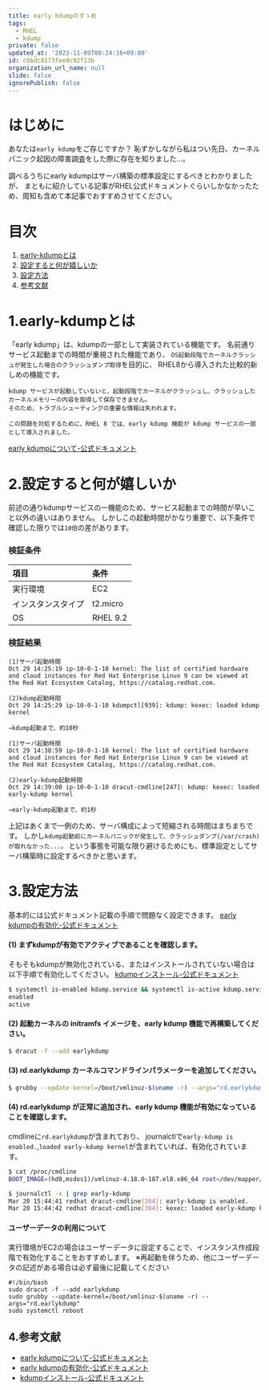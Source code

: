 ```yaml
---
title: early kdumpのすゝめ
tags:
  - RHEL
  - kdump
private: false
updated_at: '2023-11-09T00:24:16+09:00'
id: c66dc8173fee4c92f13b
organization_url_name: null
slide: false
ignorePublish: false
---
```


# はじめに
<!-- 発端や概要を記載 -->
あなたは`early kdump`をご存じですか？
恥ずかしながら私はつい先日、カーネルパニック起因の障害調査をした際に存在を知りました...。

調べるうちにearly kdumpはサーバ構築の標準設定にするべきとわかりましたが、
まともに紹介している記事がRHEL公式ドキュメントぐらいしかなかったため、周知も含めて本記事でおすすめさせてください。

# 目次
<!-- タイトルとアンカー名を編集 -->
1. [early-kdumpとは](#1early-kdumpとは)
2. [設定すると何が嬉しいか](#2設定すると何が嬉しいか)
3. [設定方法](#3設定方法)
4. [参考文献](#4参考文献)

<!-- 各チャプター -->
<a id="#Chapter1"></a>

# 1.early-kdumpとは
「early kdump」は、kdumpの一部として実装されている機能です。
名前通りサービス起動までの時間が重視された機能であり、
`OS起動段階でカーネルクラッシュが発生した場合のクラッシュダンプ取得`を目的に、
RHEL8から導入された比較的新しめの機能です。

```text:early kdumpについて
kdump サービスが起動していないと、起動段階でカーネルがクラッシュし、クラッシュしたカーネルメモリーの内容を取得して保存できません。
そのため、トラブルシューティングの重要な情報は失われます。

この問題を対処するために、RHEL 8 では、early kdump 機能が kdump サービスの一部として導入されました。
```

[early kdumpについて-公式ドキュメント](https://access.redhat.com/documentation/ja-jp/red_hat_enterprise_linux/8/html/managing_monitoring_and_updating_the_kernel/using-early-kdump-to-capture-boot-time-crashes_managing-monitoring-and-updating-the-kernel#doc-wrapper)

<a id="#Chapter2"></a>

# 2.設定すると何が嬉しいか
前述の通りkdumpサービスの一機能のため、サービス起動までの時間が早いこと以外の違いはありません。
しかしこの起動時間がかなり重要で、以下条件で確認した限りでは`10倍`の差があります。

### 検証条件
| 項目               | 条件     |
|:-------------------|:---------|
| 実行環境           | EC2      |
| インスタンスタイプ | t2.micro |
| OS                | RHEL 9.2 |

### 検証結果
```text:kdumpの場合
(1)サーバ起動時間
Oct 29 14:25:19 ip-10-0-1-10 kernel: The list of certified hardware and cloud instances for Red Hat Enterprise Linux 9 can be viewed at the Red Hat Ecosystem Catalog, https://catalog.redhat.com.

(2)kdump起動時間
Oct 29 14:25:29 ip-10-0-1-10 kdumpctl[939]: kdump: kexec: loaded kdump kernel

⇒kdump起動まで、約10秒
```

```text:early kdumpの場合
(1)サーバ起動時間
Oct 29 14:38:59 ip-10-0-1-10 kernel: The list of certified hardware and cloud instances for Red Hat Enterprise Linux 9 can be viewed at the Red Hat Ecosystem Catalog, https://catalog.redhat.com.

(2)early-kdump起動時間
Oct 29 14:39:00 ip-10-0-1-10 dracut-cmdline[247]: kdump: kexec: loaded early-kdump kernel

⇒early-kdump起動まで、約1秒
```

上記はあくまで一例のため、サーバ構成によって短縮される時間はまちまちです。
しかし`kdump起動前にカーネルパニックが発生して、クラッシュダンプ(/var/crash)が取れなかった...。`
という事態を可能な限り避けるためにも、標準設定としてサーバ構築時に設定するべきかと思います。

<a id="#Chapter3"></a>

# 3.設定方法
基本的には公式ドキュメント記載の手順で問題なく設定できます。
[early kdumpの有効化-公式ドキュメント](https://access.redhat.com/documentation/ja-jp/red_hat_enterprise_linux/8/html/managing_monitoring_and_updating_the_kernel/enabling-early-kdump_using-early-kdump-to-capture-boot-time-crashes)

#### (1) まずkdumpが有効でアクティブであることを確認します。
そもそもkdumpが無効化されている、またはインストールされていない場合は以下手順で有効化してください。
[kdumpインストール-公式ドキュメント](https://access.redhat.com/documentation/ja-jp/red_hat_enterprise_linux/8/html/managing_monitoring_and_updating_the_kernel/installing-kdump-command-lineinstalling-kdump)
``````bash
$ systemctl is-enabled kdump.service && systemctl is-active kdump.service
enabled
active
``````

#### (2) 起動カーネルの initramfs イメージを、early kdump 機能で再構築してください。
``````bash
$ dracut -f --add earlykdump
``````

#### (3) rd.earlykdump カーネルコマンドラインパラメーターを追加してください。
``````bash
$ grubby --update-kernel=/boot/vmlinuz-$(uname -r) --args="rd.earlykdump"
``````

#### (4) rd.earlykdump が正常に追加され、early kdump 機能が有効になっていることを確認します。
cmdlineに`rd.earlykdump`が含まれており、
journalctlで`early-kdump is enabled.`,`loaded early-kdump kernel`が含まれていれば、有効化されています。
``````bash
$ cat /proc/cmdline
BOOT_IMAGE=(hd0,msdos1)/vmlinuz-4.18.0-187.el8.x86_64 root=/dev/mapper/rhel-root ro crashkernel=auto resume=/dev/mapper/rhel-swap rd.lvm.lv=rhel/root rd.lvm.lv=rhel/swap rhgb quiet rd.earlykdump

$ journalctl -x | grep early-kdump
Mar 20 15:44:41 redhat dracut-cmdline[304]: early-kdump is enabled.
Mar 20 15:44:42 redhat dracut-cmdline[304]: kexec: loaded early-kdump kernel
``````

#### ユーザーデータの利用について
実行環境がEC2の場合はユーザーデータに設定することで、インスタンス作成段階で有効化することをおすすめします。
※再起動を伴うため、他にユーザーデータの記述がある場合は必ず最後に記載してください
```bash:ユーザーデータ
#!/bin/bash
sudo dracut -f --add earlykdump
sudo grubby --update-kernel=/boot/vmlinuz-$(uname -r) --args="rd.earlykdump"
sudo systemctl reboot
```

<a id="#reference"></a>

## 4.参考文献

* [early kdumpについて-公式ドキュメント](https://access.redhat.com/documentation/ja-jp/red_hat_enterprise_linux/8/html/managing_monitoring_and_updating_the_kernel/using-early-kdump-to-capture-boot-time-crashes_managing-monitoring-and-updating-the-kernel#doc-wrapper)
* [early kdumpの有効化-公式ドキュメント](https://access.redhat.com/documentation/ja-jp/red_hat_enterprise_linux/8/html/managing_monitoring_and_updating_the_kernel/enabling-early-kdump_using-early-kdump-to-capture-boot-time-crashes)
* [kdumpインストール-公式ドキュメント](https://access.redhat.com/documentation/ja-jp/red_hat_enterprise_linux/8/html/managing_monitoring_and_updating_the_kernel/installing-kdump-command-lineinstalling-kdump)
